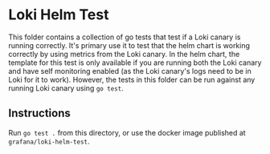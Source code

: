 # Loki Helm Test

This folder contains a collection of go tests that test if a Loki canary is running correctly. It's primary use it to test that the helm chart is working correctly by using metrics from the Loki canary. In the helm chart, the template for this test is only available if you are running both the Loki canary and have self monitoring enabled (as the Loki canary's logs need to be in Loki for it to work). However, the tests in this folder can be run against any running Loki canary using `go test`.

## Instructions

Run `go test .` from this directory, or use the docker image published at `grafana/loki-helm-test`.
